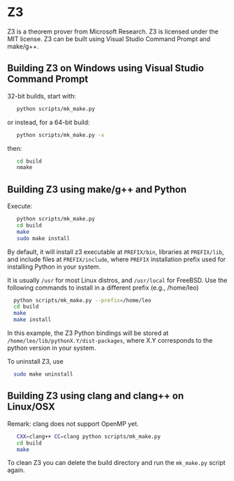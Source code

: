 # Z3

Z3 is a theorem prover from Microsoft Research.
Z3 is licensed under the MIT license.
Z3 can be built using Visual Studio Command Prompt and make/g++.

## Building Z3 on Windows using Visual Studio Command Prompt

32-bit builds, start with:

```bash
   python scripts/mk_make.py
```

or instead, for a 64-bit build:

```bash
   python scripts/mk_make.py -x
```

then:

```bash
   cd build
   nmake
```

## Building Z3 using make/g++ and Python

Execute:

```bash
   python scripts/mk_make.py
   cd build
   make
   sudo make install
```

By default, it will install z3 executable at ``PREFIX/bin``, libraries at
``PREFIX/lib``, and include files at ``PREFIX/include``, where ``PREFIX``
installation prefix used for installing Python in your system.

It is usually ``/usr`` for most Linux distros, and ``/usr/local`` for FreeBSD.
Use the following commands to install in a different prefix (e.g., /home/leo)

```bash
  python scripts/mk_make.py --prefix=/home/leo
  cd build
  make
  make install
```

In this example, the Z3 Python bindings will be stored at ``/home/leo/lib/pythonX.Y/dist-packages``,
where X.Y corresponds to the python version in your system.

To uninstall Z3, use

```bash
  sudo make uninstall
```

## Building Z3 using clang and clang++ on Linux/OSX
Remark: clang does not support OpenMP yet.

```bash
   CXX=clang++ CC=clang python scripts/mk_make.py
   cd build
   make
```

To clean Z3 you can delete the build directory and run the ``mk_make.py`` script again.
